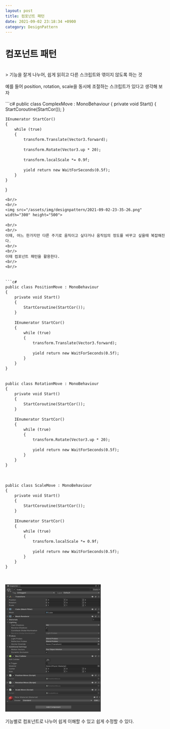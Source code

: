 ```yaml
---
layout: post
title: 컴포넌트 패턴
date: 2021-09-02 23:18:34 +0900
category: DesignPattern
---
```

# 컴포넌트 패턴
<br/>
> 기능을 잘게 나누어, 쉽게 읽히고 다른 스크립트와 엮이지 않도록 하는 것

<br/>
<br/>
예를 들어 position, rotation, scale을 동시에 조절하는 스크립트가 있다고 생각해 보자
<br/>
<br/>
```c#
public class ComplexMove : MonoBehaviour
{
    private void Start()
    {
        StartCoroutine(StartCor());
    }

    IEnumerator StartCor()
    {
        while (true)
        {
            transform.Translate(Vector3.forward);

            transform.Rotate(Vector3.up * 20);

            transform.localScale *= 0.9f;

            yield return new WaitForSeconds(0.5f);
        }
    }
}
```
<br/>
<br/>
<img src="/assets/img/designpattern/2021-09-02-23-35-26.png" width="300" height="500">

<br/>
<br/>
이때, 어느 한가지만 다른 주기로 움직이고 싶다거나 움직임의 정도를 바꾸고 싶을때 복잡해진다.
<br/>
<br/>
이때 컴포넌트 패턴을 활용한다.
<br/>
<br/>


```c#
public class PositionMove : MonoBehaviour
{
    private void Start()
    {
        StartCoroutine(StartCor());
    }

    IEnumerator StartCor()
    {
        while (true)
        {
            transform.Translate(Vector3.forward);

            yield return new WaitForSeconds(0.5f);
        }
    }
}


public class RotationMove : MonoBehaviour
{
    private void Start()
    {
        StartCoroutine(StartCor());
    }
    
    IEnumerator StartCor()
    {
        while (true)
        {
            transform.Rotate(Vector3.up * 20);

            yield return new WaitForSeconds(0.5f);
        }
    }
}



public class ScaleMove : MonoBehaviour
{
    private void Start()
    {
        StartCoroutine(StartCor());
    }
    
    IEnumerator StartCor()
    {
        while (true)
        {
            transform.localScale *= 0.9f;

            yield return new WaitForSeconds(0.5f);
        }
    }
}
```

<br/>
<br/>
<img src="/assets/img/designpattern/2021-09-02-23-38-36.png" width="300" height="400">
<br/>
<br/>
기능별로 컴포넌트로 나누어 쉽게 이해할 수 있고 쉽게 수정할 수 있다.